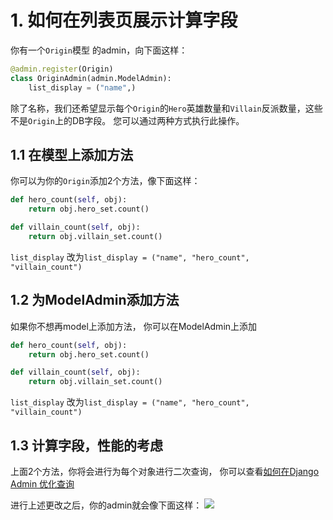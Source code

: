# 1. 如何在列表页展示计算字段
你有一个`Origin`模型 的admin，向下面这样：
```Python
@admin.register(Origin)
class OriginAdmin(admin.ModelAdmin):
    list_display = ("name",)
```
除了名称，我们还希望显示每个`Origin`的`Hero`英雄数量和`Villain`反派数量，这些不是`Origin`上的DB字段。 您可以通过两种方式执行此操作。

## 1.1 在模型上添加方法
你可以为你的`Origin`添加2个方法，像下面这样：
```Python
def hero_count(self, obj):
    return obj.hero_set.count()

def villain_count(self, obj):
    return obj.villain_set.count()
```
`list_display` 改为`list_display = ("name", "hero_count", "villain_count")`

## 1.2 为ModelAdmin添加方法
如果你不想再model上添加方法， 你可以在ModelAdmin上添加
```Python
def hero_count(self, obj):
    return obj.hero_set.count()

def villain_count(self, obj):
    return obj.villain_set.count()
```
`list_display` 改为`list_display = ("name", "hero_count", "villain_count")`

## 1.3 计算字段，性能的考虑
上面2个方法，你将会进行为每个对象进行二次查询，
你可以查看[如何在Django Admin 优化查询]()

进行上述更改之后，你的admin就会像下面这样：
![](https://books.agiliq.com/projects/django-admin-cookbook/en/latest/_images/calculated_field.png)
